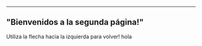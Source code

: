 ------
"Bienvenidos a la segunda página!"
------
Utiliza la flecha hacia la izquierda para volver!
hola
